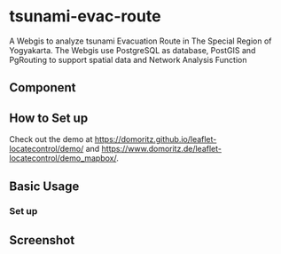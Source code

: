 # tsunami-evac-route

A Webgis to analyze tsunami Evacuation Route in The Special Region of Yogyakarta. The Webgis use PostgreSQL as database, PostGIS and PgRouting to support spatial data and Network Analysis Function


## Component


## How to Set up
Check out the demo at https://domoritz.github.io/leaflet-locatecontrol/demo/ and https://www.domoritz.de/leaflet-locatecontrol/demo_mapbox/.


## Basic Usage

### Set up

## Screenshot
